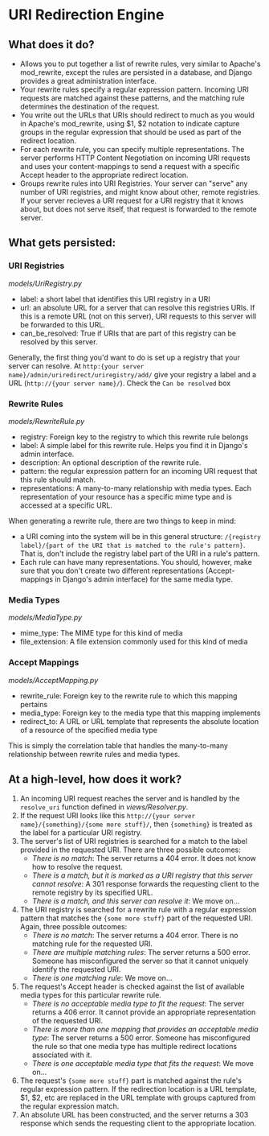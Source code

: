# URI Redirection Engine

## What does it do?
- Allows you to put together a list of rewrite rules, very similar to Apache's mod_rewrite, except the rules are persisted in a database, and Django provides a great administration interface.
- Your rewrite rules specify a regular expression pattern. Incoming URI requests are matched against these patterns, and the matching rule determines the destination of the request.
- You write out the URLs that URIs should redirect to much as you would in Apache's mod_rewrite, using $1, $2 notation to indicate capture groups in the regular expression that should be used as part of the redirect location.
- For each rewrite rule, you can specify multiple representations. The server performs HTTP Content Negotiation on incoming URI requests and uses your content-mappings to send a request with a specific Accept header to the appropriate redirect location.
- Groups rewrite rules into URI Registries. Your server can "serve" any number of URI registries, and might know about other, remote registries. If your server recieves a URI request for a URI registry that it knows about, but does not serve itself, that request is forwarded to the remote server.

## What gets persisted:
### URI Registries
*models/UriRegistry.py*
- label: a short label that identifies this URI registry in a URI
- url: an absolute URL for a server that can resolve this registries URIs. If this is a remote URL (not on this server), URI requests to this server will be forwarded to this URL.
- can_be_resolved: True if URIs that are part of this registry can be resolved by this server.

Generally, the first thing you'd want to do is set up a registry that your server can resolve.
At `http:{your server name}/admin/uriredirect/uriregistry/add/` give your registry a label and a URL (`http://{your server name}/`). Check the `Can be resolved` box

### Rewrite Rules
*models/RewriteRule.py*
- registry: Foreign key to the registry to which this rewrite rule belongs
- label: A simple label for this rewrite rule. Helps you find it in Django's admin interface.
- description: An optional description of the rewrite rule.
- pattern: the regular expression pattern for an incoming URI request that this rule should match.
- representations: A many-to-many relationship with media types. Each representation of your resource has a specific mime type and is accessed at a specific URL.

When generating a rewrite rule, there are two things to keep in mind:
- a URI coming into the system will be in this general structure: `/{registry label}/{part of the URI that is matched to the rule's pattern}`. That is, don't include the registry label part of the URI in a rule's pattern.
- Each rule can have many representations. You should, however, make sure that you don't create two different representations (Accept-mappings in Django's admin interface) for the same media type.

### Media Types
*models/MediaType.py*
- mime_type: The MIME type for this kind of media
- file_extension: A file extension commonly used for this kind of media

### Accept Mappings
*models/AcceptMapping.py*
- rewrite_rule: Foreign key to the rewrite rule to which this mapping pertains
- media_type: Foreign key to the media type that this mapping implements
- redirect_to: A URL or URL template that represents the absolute location of a resource of the specified media type

This is simply the correlation table that handles the many-to-many relationship between rewrite rules and media types.

## At a high-level, how does it work?
1. An incoming URI request reaches the server and is handled by the `resolve_uri` function defined in *views/Resolver.py*.
2. If the request URI looks like this `http://{your server name}/{something}/{some more stuff}/`, then `{something}` is treated as the label for a particular URI registry.
3. The server's list of URI registries is searched for a match to the label provided in the requested URI. There are three possible outcomes:
	- *There is no match*: The server returns a 404 error. It does not know how to resolve the request.
	- *There is a match, but it is marked as a URI registry that this server cannot resolve*: A 301 response forwards the requesting client to the remote registry by its specified URL.
	- *There is a match, and this server can resolve it*: We move on...
4. The URI registry is searched for a rewrite rule with a regular expression pattern that matches the `{some more stuff}` part of the requested URI. Again, three possible outcomes:
	- *There is no match*: The server returns a 404 error. There is no matching rule for the requested URI.
	- *There are multiple matching rules*: The server returns a 500 error. Someone has misconfigured the server so that it cannot uniquely identify the requested URI.
	- *There is one matching rule*: We move on...
5. The request's Accept header is checked against the list of available media types for this particular rewrite rule.
	- *There is no acceptable media type to fit the request*: The server returns a 406 error. It cannot provide an appropriate representation of the requested URI.
	- *There is more than one mapping that provides an acceptable media type*: The server returns a 500 error. Someone has misconfigured the rule so that one media type has multiple redirect locations associated with it.
	- *There is one acceptable media type that fits the request*: We move on...
6. The request's `{some more stuff}` part is matched against the rule's regular expression pattern. If the redirection location is a URL template, $1, $2, etc are replaced in the URL template with groups captured from the regular expression match.
7. An absolute URL has been constructed, and the server returns a 303 response which sends the requesting client to the appropriate location.
